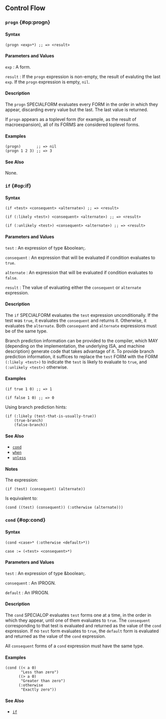 ## Control Flow

### `progn` {#op:progn}

#### Syntax

```
(progn <exp>*) ;; => <result>
```

#### Parameters and Values

`exp`
: A form.

`result`
: If the `progn` expression is non-empty, the result of evaluting the last
  `exp`. If the `progn` expression is empty, `nil`.

#### Description

The `progn` SPECIALFORM evaluates every FORM in the order in which they
appear, discarding every value but the last. The last value is returned.

If `progn` appears as a toplevel form (for example, as the result of
macroexpansion), all of its FORMS are considered toplevel forms.

#### Examples

```
(progn)       ;; => nil
(progn 1 2 3) ;; => 3
```

#### See Also

None.

### `if` {#op:if}

#### Syntax

```
(if <test> <consequent> <alternate>) ;; => <result>

(if (:likely <test>) <consequent> <alternate>) ;; => <result>

(if (:unlikely <test>) <consequent> <alternate>) ;; => <result>
```

#### Parameters and Values

`test`
: An expression of type &boolean;.

`consequent`
: An expression that will be evaluated if condition evaluates to `true`.

`alternate`
: An expression that will be evaluated if condition evaluates to `false`.

`result`
: The value of evaluating either the `consequent` or `alternate` expression.

#### Description

The `if` SPECIALFORM evaluates the `test` expression unconditionally. If the
test was `true`, it evaluates the `consequent` and returns it. Otherwise, it
evaluates the `alternate`. Both `consequent` and `alternate` expressions must be
of the same type.

Branch prediction information can be provided to the compiler, which MAY
(depending on the implementation, the underlying ISA, and machine description)
generate code that takes advantage of it. To provide branch prediction
information, it suffices to replace the `test` FORM with the FORM `(:likely
<test>)` to indicate the `test` is likely to evaluate to `true`, and `(:unlikely
<test>)` otherwise.

#### Examples

```
(if true 1 0) ;; => 1

(if false 1 0) ;; => 0
```

Using branch prediction hints:

```
(if (:likely (test-that-is-usually-true))
    (true-branch)
    (false-branch))
```

#### See Also

- [`cond`](#op:cond)
- [`when`](#op:when)
- [`unless`](#op:unless)

#### Notes

The expression:

```
(if (test) (consequent) (alternate))
```

Is equivalent to:

```
(cond ((test) (consequent)) (:otherwise (alternate)))
```

### `cond` {#op:cond}

#### Syntax

```
(cond <case>* (:otherwise <default>*))

case := (<test> <consequent>*)
```

#### Parameters and Values

`test`
: An expression of type &boolean;.

`consequent`
: An IPROGN.

`default`
: An IPROGN.

#### Description

The `cond` SPECIALOP evaluates `test` forms one at a time, in the order in
which they appear, until one of them evaluates to `true`. The `consequent`
corresponding to that test is evaluated and returned as the value of the `cond`
expression. If no `test` form evaluates to `true`, the `default` form is
evaluated and returned as the value of the `cond` expression.

All `consequent` forms of a `cond` expression must have the same type.

#### Examples

```
(cond ((< a 0)
       "Less than zero")
      ((> a 0)
       "Greater than zero")
      (:otherwise
       "Exactly zero"))
```

#### See Also

- [`if`](#op:if)

